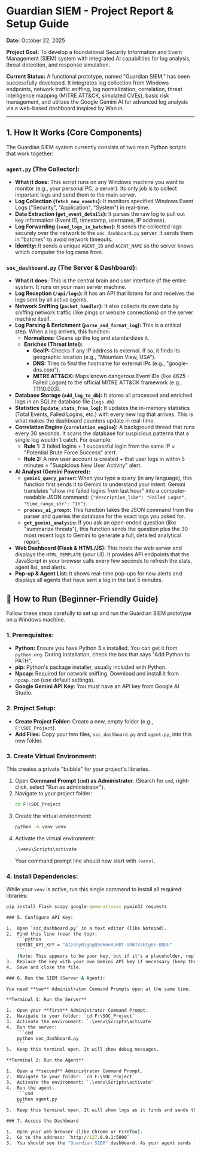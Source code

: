 # Guardian SIEM - Project Report & Setup Guide

**Date:** October 22, 2025

**Project Goal:** To develop a foundational Security Information and Event Management (SIEM) system with integrated AI capabilities for log analysis, threat detection, and response simulation.

**Current Status:** A functional prototype, named "Guardian SIEM," has been successfully developed. It integrates log collection from Windows endpoints, network traffic sniffing, log normalization, correlation, threat intelligence mapping (MITRE ATT&CK, simulated CVEs), basic risk management, and utilizes the Google Gemini AI for advanced log analysis via a web-based dashboard inspired by Wazuh.

---

## 1. How It Works (Core Components)

The Guardian SIEM system currently consists of two main Python scripts that work together:

### `agent.py` (The Collector):

* **What it does:** This script runs on any Windows machine you want to monitor (e.g., your personal PC, a server). Its only job is to collect important logs and send them to the main server.
* **Log Collection (`fetch_new_events`):** It monitors specified Windows Event Logs ("Security", "Application", "System") in real-time.
* **Data Extraction (`get_event_details`):** It parses the raw log to pull out key information (Event ID, timestamp, username, IP address).
* **Log Forwarding (`send_logs_in_batches`):** It sends the collected logs securely over the network to the `soc_dashboard.py` server. It sends them in "batches" to avoid network timeouts.
* **Identity:** It sends a unique `AGENT_ID` and `AGENT_NAME` so the server knows which computer the log came from.

### `soc_dashboard.py` (The Server & Dashboard):

* **What it does:** This is the central brain and user interface of the entire system. It runs on your main server machine.
* **Log Reception (`/api/logs`):** It has an API that listens for and receives the logs sent by all active agents.
* **Network Sniffing (`packet_handler`):** It also collects its own data by sniffing network traffic (like pings or website connections) on the server machine itself.
* **Log Parsing & Enrichment (`parse_and_format_log`):** This is a critical step. When a log arrives, this function:
    * **Normalizes:** Cleans up the log and standardizes it.
    * **Enriches (Threat Intel):**
        * **GeoIP:** Checks if any IP address is external. If so, it finds its geographic location (e.g., "Mountain View, USA").
        * **DNS:** Tries to find the hostname for external IPs (e.g., "google-dns.com").
        * **MITRE ATT&CK:** Maps known dangerous Event IDs (like 4625 - Failed Logon) to the official MITRE ATT&CK framework (e.g., T1110.003).
* **Database Storage (`add_log_to_db`):** It stores all processed and enriched logs in an SQLite database file (`logs.db`).
* **Statistics (`update_stats_from_log`):** It updates the in-memory statistics (Total Events, Failed Logins, etc.) with every new log that arrives. This is what makes the dashboard counters update in real-time.
* **Correlation Engine (`correlation_engine`):** A background thread that runs every 30 seconds. It scans the database for suspicious patterns that a single log wouldn't catch. For example:
    * **Rule 1:** 3 failed logins + 1 successful login from the same IP = "Potential Brute Force Success" alert.
    * **Rule 2:** A new user account is created + that user logs in within 5 minutes = "Suspicious New User Activity" alert.
* **AI Analyst (Gemini Powered):**
    * **`gemini_query_parser`:** When you type a query (in any language), this function first sends it to Gemini to understand your intent. Gemini translates "show me failed logins from last hour" into a computer-readable JSON command: `{"description_like": "Failed Logon", "time_range_str": "1h"}`.
    * **`process_ai_prompt`:** This function takes the JSON command from the parser and queries the database for the exact logs you asked for.
    * **`get_gemini_analysis`:** If you ask an open-ended question (like "summarize threats"), this function sends the question plus the 30 most recent logs to Gemini to generate a full, detailed analytical report.
* **Web Dashboard (Flask & HTML/JS):** This hosts the web server and displays the `HTML_TEMPLATE` (your UI). It provides API endpoints that the JavaScript in your browser calls every few seconds to refresh the stats, agent list, and alerts.
* **Pop-up & Agent List:** It shows real-time pop-ups for new alerts and displays all agents that have sent a log in the last 5 minutes.


## 🔧 How to Run (Beginner-Friendly Guide)

Follow these steps carefully to set up and run the Guardian SIEM prototype on a Windows machine.

### 1. Prerequisites:

* **Python:** Ensure you have Python 3.x installed. You can get it from `python.org`. During installation, check the box that says "Add Python to PATH".
* **pip:** Python's package installer, usually included with Python.
* **Npcap:** Required for network sniffing. Download and install it from `npcap.com` (use default settings).
* **Google Gemini API Key:** You must have an API key from Google AI Studio.

### 2. Project Setup:

* **Create Project Folder:** Create a new, empty folder (e.g., `F:\SOC_Project`).
* **Add Files:** Copy your two files, `soc_dashboard.py` and `agent.py`, into this new folder.

### 3. Create Virtual Environment:

This creates a private "bubble" for your project's libraries.

1.  Open **Command Prompt (`cmd`) as Administrator**. (Search for `cmd`, right-click, select "Run as administrator").
2.  Navigate to your project folder:
    ```cmd
    cd F:\SOC_Project
    ```
3.  Create the virtual environment:
    ```cmd
    python -m venv venv
    ```
4.  Activate the virtual environment:
    ```cmd
    .\venv\Scripts\activate
    ```
    Your command prompt line should now start with `(venv)`.

### 4. Install Dependencies:

While your `venv` is active, run this single command to install all required libraries:

```cmd
pip install Flask scapy google-generativeai pywin32 requests

### 5. Configure API Key:

1.  Open `soc_dashboard.py` in a text editor (like Notepad).
2.  Find this line (near the top):
    ```python
    GEMINI_API_KEY = "AIzaSyBigGgQ50k6eVuHDT-VRWTVaECg8e-OQUU" 
    ```
    (Note: This appears to be your key, but if it's a placeholder, replace it).
3.  Replace the key with your own Gemini API key if necessary (keep the quotes).
4.  Save and close the file.

### 6. Run the SIEM (Server & Agent):

You need **two** Administrator Command Prompts open at the same time.

**Terminal 1: Run the Server**

1.  Open your **first** Administrator Command Prompt.
2.  Navigate to your folder: `cd F:\SOC_Project`
3.  Activate the environment: `.\venv\Scripts\activate`
4.  Run the server:
    ```cmd
    python soc_dashboard.py
    ```
5.  Keep this terminal open. It will show debug messages.

**Terminal 2: Run the Agent**

1.  Open a **second** Administrator Command Prompt.
2.  Navigate to your folder: `cd F:\SOC_Project`
3.  Activate the environment: `.\venv\Scripts\activate`
4.  Run the agent:
    ```cmd
    python agent.py
    ```
5.  Keep this terminal open. It will show logs as it finds and sends them.

### 7. Access the Dashboard

1.  Open your web browser (like Chrome or Firefox).
2.  Go to the address: `http://127.0.0.1:5000`
3.  You should see the "Guardian SIEM" dashboard. As your agent sends logs, the "Total Events" counter and "Live Log Stream" will update automatically.
